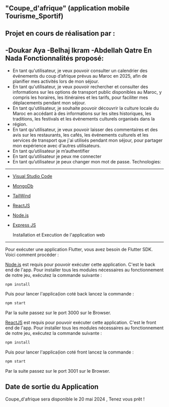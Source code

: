 "Coupe_d'afrique" (application mobile Tourisme_Sportif)
-------------------------------------------------------

Projet en cours de réalisation par :
---------------------------------------
-Doukar Aya
-Belhaj Ikram
-Abdellah Qatre En Nada
Fonctionnalités proposé:
-----------------------------------------------------------
- 	En tant qu'utilisateur, je veux pouvoir consulter un calendrier des événements du coup d’afrique prévus au Maroc en 2025, afin de planifier mes activités lors de mon séjour.
- En tant qu'utilisateur, je veux pouvoir rechercher et consulter des informations sur les options de transport public disponibles au Maroc, y compris les horaires, les itinéraires et les tarifs, pour faciliter mes déplacements pendant mon séjour.
- En tant qu'utilisateur, je souhaite pouvoir découvrir la culture locale du Maroc en accédant à des informations sur les sites historiques, les traditions, les festivals et les événements culturels organisés dans la
- région.
-  	En tant qu'utilisateur, je veux pouvoir laisser des commentaires et des avis sur les restaurants, les cafés, les événements culturels et les services de transport que j'ai utilisés pendant mon séjour, pour partager mon expérience avec d'autres utilisateurs.
- En tant qu’utilisateur je m’authentifier
- En tant qu’utilisateur je peux me connecter
- En tant qu’utilisateur je peux changer mon mot de passe.
Technologies:
------------------------------------------------
- [Visual Studio Code](https://code.visualstudio.com/)
- [MongoDb](https://www.mongodb.com/)
- [TailWind](https://tailwindcss.com/)
- [ReactJS](https://reactjs.org/)
- [Node.js](https://nodejs.org/en)
- [Express JS](https://expressjs.com/)

  Installation et Execution de l'application web
--------------------------------------------------
Pour exécuter une application Flutter, vous avez besoin de Flutter SDK. Voici comment procéder :


[Node.js](https://nodejs.org/) est requis pour pouvoir exécuter cette application. C'est le back end de l'app. Pour installer tous les modules nécessaires au fonctionnement de notre jeu, exécutez la commande suivante :
```sh
npm install

```

Puis pour lancer l'applica(ion coté back lancez la commande : 

```sh
npm start
```

Par la suite passez sur le port 3000 sur le Browser.

[ReactJS](https://reactjs.org/) est requis pour pouvoir exécuter cette application. C'est le front end de l'app. Pour installer tous les modules nécessaires au fonctionnement de notre jeu, exécutez la commande suivante :

```sh
npm install

```

Puis pour lancer l'applica(ion coté front lancez la commande : 

```sh
npm start

```


Par la suite passez sur le port 3001 sur le Browser.


Date de sortie du Application
--------------------------------------
Coupe_d'afrique sera disponible le 20 mai 2024 , Tenez vous prêt !
